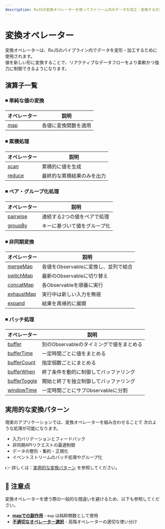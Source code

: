 ```yaml
---
description: RxJSの変換オペレーターを使ってストリーム内のデータを加工・変換する方法を解説します。map、scan、mergeMap、switchMap、concatMapなど単純変換から非同期変換、バッチ処理まで実践的なパターンを紹介します。
---
```


# 変換オペレーター

変換オペレーターは、RxJSのパイプライン内でデータを変形・加工するために使用されます。  
値を新しい形に変換することで、リアクティブなデータフローをより柔軟かつ強力に制御できるようになります。


## 演算子一覧
### ◾ 単純な値の変換

|オペレーター|説明|
|---|---|
|[map](./map)|各値に変換関数を適用|

### ◾ 累積処理

|オペレーター|説明|
|---|---|
|[scan](./scan)|累積的に値を生成|
|[reduce](./reduce)|最終的な累積結果のみを出力|

### ◾ ペア・グループ化処理

|オペレーター|説明|
|---|---|
|[pairwise](./pairwise)|連続する2つの値をペアで処理|
|[groupBy](./groupBy)|キーに基づいて値をグループ化|

### ◾ 非同期変換

|オペレーター|説明|
|---|---|
|[mergeMap](./mergeMap) |各値をObservableに変換し、並列で結合|
|[switchMap](./switchMap) |最新のObservableに切り替え|
|[concatMap](./concatMap) |各Observableを順番に実行|
|[exhaustMap](./exhaustMap) |実行中は新しい入力を無視|
|[expand](./expand) |結果を再帰的に展開|

### ◾ バッチ処理

|オペレーター|説明|
|---|---|
|[buffer](./buffer) |別のObservableのタイミングで値をまとめる|
|[bufferTime](./bufferTime) |一定時間ごとに値をまとめる|
|[bufferCount](./bufferCount) |指定個数ごとにまとめる|
|[bufferWhen](./bufferWhen) |終了条件を動的に制御してバッファリング|
|[bufferToggle](./bufferToggle) |開始と終了を独立制御してバッファリング|
|[windowTime](./windowTime) |一定時間ごとにサブObservableに分割|


## 実用的な変換パターン

現実のアプリケーションでは、変換オペレーターを組み合わせることで
次のような処理が可能になります。

- 入力バリデーションとフィードバック
- 非同期APIリクエストの最適制御
- データの整形・集約・正規化
- イベントストリームのバッチ処理やグループ化

👉 詳しくは：[実用的な変換パターン](./practical-use-cases) を参照してください。

## 🚨 注意点

変換オペレーターを使う際の一般的な間違いを避けるため、以下も参照してください。

- **[mapでの副作用](/guide/anti-patterns/common-mistakes#5-map-での副作用)** - `map` は純粋関数として使用
- **[不適切なオペレーター選択](/guide/anti-patterns/common-mistakes#12-不適切なオペレーター選択)** - 高階オペレーターの適切な使い分け
